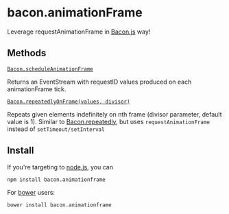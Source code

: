 # bacon.animationFrame

Leverage requestAnimationFrame in [Bacon.js](https://github.com/baconjs/bacon.js) way!

## Methods

<a name="bacon-scheduleanimationframe"></a>
[`Bacon.scheduleAnimationFrame`](#bacon-scheduleanimationframe "Bacon.scheduleAnimationFrame(): EventStream[Number]")

Returns an EventStream with requestID values produced on each animationFrame tick.

<a name="bacon-repeatedlyonframe"></a>
[`Bacon.repeatedlyOnFrame(values, divisor)`](#bacon-repeatedlyonframe "Bacon.repeatedlyOnFrame(values: Array[A], divisor: Number): EventStream[A]")

Repeats given elements indefinitely on nth frame (divisor parameter, default value is 1).
Similar to [Bacon.repeatedly](https://github.com/baconjs/bacon.js#bacon-repeatedly), but uses `requestAnimationFrame` instead of `setTimeout/setInterval`

## Install

If you're targeting to [node.js](http://nodejs.org/), you can

    npm install bacon.animationframe

For [bower](https://github.com/twitter/bower) users:

    bower install bacon.animationframe